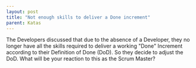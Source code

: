 ```yaml
---
layout: post
title: "Not enough skills to deliver a Done increment"
parent: Katas
---
```

The Developers discussed that due to the absence of a Developer, they no longer have all the skills required to deliver a working "Done" Increment according to their Definition of Done (DoD). So they decide to adjust the DoD. What will be your reaction to this as the Scrum Master?

